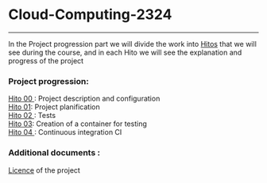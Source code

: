 # Cloud-Computing-2324

---
In the Project progression part we will divide the work into [Hitos](https://github.com/Ilyas-ZG/Cloud-Computing-2324/tree/main/Hitos) that we will see during the course, and in each Hito we will see the explanation and progress of the project
### Project progression: 
[Hito 00 ](https://github.com/Ilyas-ZG/Cloud-Computing-2324/tree/main/Hitos/Hito00): Project description and configuration  
[Hito 01](https://github.com/Ilyas-ZG/Cloud-Computing-2324/tree/main/Hitos/Hito01): Project planification   
[Hito 02 ](https://github.com/Ilyas-ZG/Cloud-Computing-2324/tree/main/Hitos/Hito02) : Tests  
[Hito 03](https://github.com/Ilyas-ZG/Cloud-Computing-2324/tree/main/Hitos/Hito03):  Creation of a container for testing    
[Hito 04 ](https://github.com/Ilyas-ZG/Cloud-Computing-2324/tree/main/Hitos/Hito04) : Continuous integration CI    


### Additional documents :
[Licence](https://github.com/Ilyas-ZG/Cloud-Computing-2324/blob/main/LICENSE) of the project 

